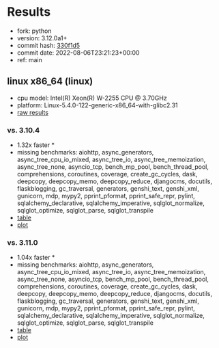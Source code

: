 # Results

- fork: python
- version: 3.12.0a1+
- commit hash: [330f1d5](https://github.com/python/cpython/commit/330f1d5)
- commit date: 2022-08-06T23:21:23+00:00
- ref: main

## linux x86_64 (linux)

- cpu model: Intel(R) Xeon(R) W-2255 CPU @ 3.70GHz
- platform: Linux-5.4.0-122-generic-x86_64-with-glibc2.31
- [raw results](bm-20220806-linux-x86_64-python-main-3.12.0a1%2B-330f1d5.json)

### vs. 3.10.4

- 1.32x faster \*
- missing benchmarks: aiohttp, async_generators, async_tree_cpu_io_mixed, async_tree_io, async_tree_memoization, async_tree_none, asyncio_tcp, bench_mp_pool, bench_thread_pool, comprehensions, coroutines, coverage, create_gc_cycles, dask, deepcopy, deepcopy_memo, deepcopy_reduce, djangocms, docutils, flaskblogging, gc_traversal, generators, genshi_text, genshi_xml, gunicorn, mdp, mypy2, pprint_pformat, pprint_safe_repr, pylint, sqlalchemy_declarative, sqlalchemy_imperative, sqlglot_normalize, sqlglot_optimize, sqlglot_parse, sqlglot_transpile
- [table](bm-20220806-linux-x86_64-python-main-3.12.0a1%2B-330f1d5-vs-3.10.4.md)
- [plot](bm-20220806-linux-x86_64-python-main-3.12.0a1%2B-330f1d5-vs-3.10.4.png)

### vs. 3.11.0

- 1.04x faster \*
- missing benchmarks: aiohttp, async_generators, async_tree_cpu_io_mixed, async_tree_io, async_tree_memoization, async_tree_none, asyncio_tcp, bench_mp_pool, bench_thread_pool, comprehensions, coroutines, coverage, create_gc_cycles, dask, deepcopy, deepcopy_memo, deepcopy_reduce, djangocms, docutils, flaskblogging, gc_traversal, generators, genshi_text, genshi_xml, gunicorn, mdp, mypy2, pprint_pformat, pprint_safe_repr, pylint, sqlalchemy_declarative, sqlalchemy_imperative, sqlglot_normalize, sqlglot_optimize, sqlglot_parse, sqlglot_transpile
- [table](bm-20220806-linux-x86_64-python-main-3.12.0a1%2B-330f1d5-vs-3.11.0.md)
- [plot](bm-20220806-linux-x86_64-python-main-3.12.0a1%2B-330f1d5-vs-3.11.0.png)

